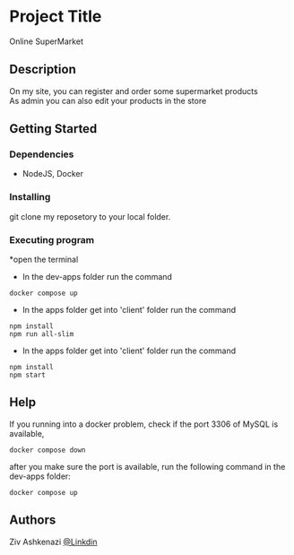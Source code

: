 # Project Title

Online SuperMarket

## Description

On my site, you can register and order some supermarket products<br>
As admin you can also edit your products in the store

## Getting Started

### Dependencies

* NodeJS, Docker

### Installing

git clone my reposetory to your local folder.

### Executing program

*open the terminal
* In the dev-apps folder run the command
```
docker compose up
```
* In the apps folder get into 'client' folder run the command
```
npm install
npm run all-slim
```
* In the apps folder get into 'client' folder run the command
```
npm install
npm start
```

## Help

If you running into a docker problem, check if the port 3306 of MySQL is available,
```
docker compose down 
```
after you make sure the port is available, run the following command in the dev-apps folder: 
```
docker compose up 
```

## Authors

Ziv Ashkenazi 
[@Linkdin](https://www.linkedin.com/in/ziv-ashkenazi/)